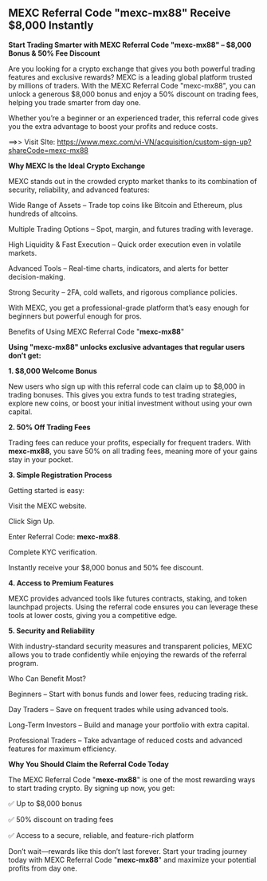 ## MEXC Referral Code "mexc-mx88" Receive $8,000 Instantly

**Start Trading Smarter with MEXC Referral Code "mexc-mx88" – $8,000 Bonus & 50% Fee Discount**

Are you looking for a crypto exchange that gives you both powerful trading features and exclusive rewards? MEXC is a leading global platform trusted by millions of traders. With the MEXC Referral Code "mexc-mx88", you can unlock a generous $8,000 bonus and enjoy a 50% discount on trading fees, helping you trade smarter from day one.

Whether you’re a beginner or an experienced trader, this referral code gives you the extra advantage to boost your profits and reduce costs.

==>> Visit SIte: https://www.mexc.com/vi-VN/acquisition/custom-sign-up?shareCode=mexc-mx88

**Why MEXC Is the Ideal Crypto Exchange**

MEXC stands out in the crowded crypto market thanks to its combination of security, reliability, and advanced features:

Wide Range of Assets – Trade top coins like Bitcoin and Ethereum, plus hundreds of altcoins.

Multiple Trading Options – Spot, margin, and futures trading with leverage.

High Liquidity & Fast Execution – Quick order execution even in volatile markets.

Advanced Tools – Real-time charts, indicators, and alerts for better decision-making.

Strong Security – 2FA, cold wallets, and rigorous compliance policies.

With MEXC, you get a professional-grade platform that’s easy enough for beginners but powerful enough for pros.

Benefits of Using MEXC Referral Code "**mexc-mx88**"

**Using "mexc-mx88" unlocks exclusive advantages that regular users don’t get:**

**1. $8,000 Welcome Bonus**

New users who sign up with this referral code can claim up to $8,000 in trading bonuses. This gives you extra funds to test trading strategies, explore new coins, or boost your initial investment without using your own capital.

**2. 50% Off Trading Fees**

Trading fees can reduce your profits, especially for frequent traders. With **mexc-mx88**, you save 50% on all trading fees, meaning more of your gains stay in your pocket.

**3. Simple Registration Process**

Getting started is easy:

Visit the MEXC website.

Click Sign Up.

Enter Referral Code: **mexc-mx88**.

Complete KYC verification.

Instantly receive your $8,000 bonus and 50% fee discount.

**4. Access to Premium Features**

MEXC provides advanced tools like futures contracts, staking, and token launchpad projects. Using the referral code ensures you can leverage these tools at lower costs, giving you a competitive edge.

**5. Security and Reliability**

With industry-standard security measures and transparent policies, MEXC allows you to trade confidently while enjoying the rewards of the referral program.

Who Can Benefit Most?

Beginners – Start with bonus funds and lower fees, reducing trading risk.

Day Traders – Save on frequent trades while using advanced tools.

Long-Term Investors – Build and manage your portfolio with extra capital.

Professional Traders – Take advantage of reduced costs and advanced features for maximum efficiency.

**Why You Should Claim the Referral Code Today**

The MEXC Referral Code "**mexc-mx88**" is one of the most rewarding ways to start trading crypto. By signing up now, you get:

✅ Up to $8,000 bonus

✅ 50% discount on trading fees

✅ Access to a secure, reliable, and feature-rich platform

Don’t wait—rewards like this don’t last forever. Start your trading journey today with MEXC Referral Code "**mexc-mx88**" and maximize your potential profits from day one.
